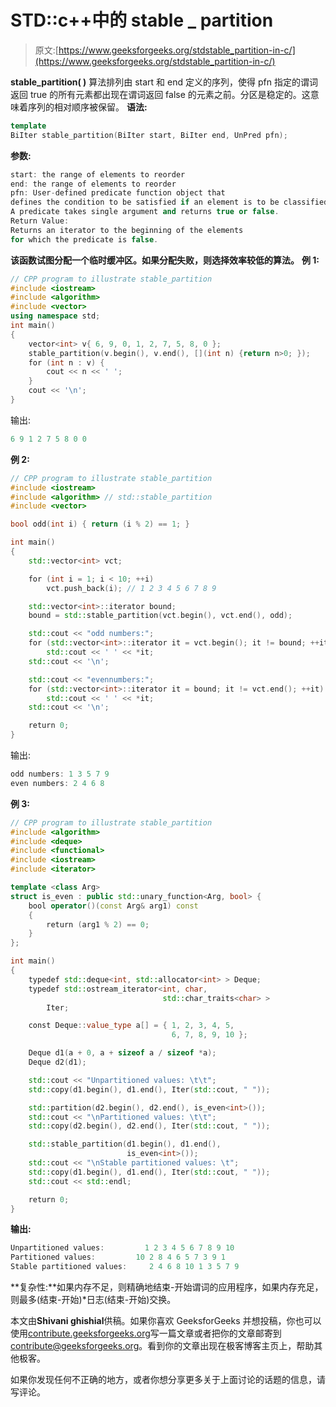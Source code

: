 # STD::c++中的 stable _ partition

> 原文:[https://www.geeksforgeeks.org/stdstable_partition-in-c/](https://www.geeksforgeeks.org/stdstable_partition-in-c/)

**stable_partition( )** 算法排列由 start 和 end 定义的序列，使得 pfn 指定的谓词返回 true 的所有元素都出现在谓词返回 false 的元素之前。分区是稳定的。这意味着序列的相对顺序被保留。
**语法:**

```cpp
template 
BiIter stable_partition(BiIter start, BiIter end, UnPred pfn);

```

**参数:**

```cpp
start: the range of elements to reorder
end: the range of elements to reorder
pfn: User-defined predicate function object that 
defines the condition to be satisfied if an element is to be classified.
A predicate takes single argument and returns true or false.
Return Value: 
Returns an iterator to the beginning of the elements 
for which the predicate is false.

```

**该函数试图分配一个临时缓冲区。如果分配失败，则选择效率较低的算法。**
**例 1:**

```cpp
// CPP program to illustrate stable_partition
#include <iostream>
#include <algorithm>
#include <vector>
using namespace std;
int main()
{
    vector<int> v{ 6, 9, 0, 1, 2, 7, 5, 8, 0 };
    stable_partition(v.begin(), v.end(), [](int n) {return n>0; });
    for (int n : v) {
        cout << n << ' ';
    }
    cout << '\n';
}
```

输出:

```cpp
6 9 1 2 7 5 8 0 0 

```

**例 2:**

```cpp
// CPP program to illustrate stable_partition
#include <iostream>
#include <algorithm> // std::stable_partition
#include <vector>

bool odd(int i) { return (i % 2) == 1; }

int main()
{
    std::vector<int> vct;

    for (int i = 1; i < 10; ++i)
        vct.push_back(i); // 1 2 3 4 5 6 7 8 9

    std::vector<int>::iterator bound;
    bound = std::stable_partition(vct.begin(), vct.end(), odd);

    std::cout << "odd numbers:";
    for (std::vector<int>::iterator it = vct.begin(); it != bound; ++it)
        std::cout << ' ' << *it;
    std::cout << '\n';

    std::cout << "evennumbers:";
    for (std::vector<int>::iterator it = bound; it != vct.end(); ++it)
        std::cout << ' ' << *it;
    std::cout << '\n';

    return 0;
}
```

输出:

```cpp
odd numbers: 1 3 5 7 9
even numbers: 2 4 6 8

```

**例 3:**

```cpp
// CPP program to illustrate stable_partition
#include <algorithm>
#include <deque>
#include <functional>
#include <iostream>
#include <iterator>

template <class Arg>
struct is_even : public std::unary_function<Arg, bool> {
    bool operator()(const Arg& arg1) const
    {
        return (arg1 % 2) == 0;
    }
};

int main()
{
    typedef std::deque<int, std::allocator<int> > Deque;
    typedef std::ostream_iterator<int, char,
                                  std::char_traits<char> >
        Iter;

    const Deque::value_type a[] = { 1, 2, 3, 4, 5,
                                    6, 7, 8, 9, 10 };

    Deque d1(a + 0, a + sizeof a / sizeof *a);
    Deque d2(d1);

    std::cout << "Unpartitioned values: \t\t";
    std::copy(d1.begin(), d1.end(), Iter(std::cout, " "));

    std::partition(d2.begin(), d2.end(), is_even<int>());
    std::cout << "\nPartitioned values: \t\t";
    std::copy(d2.begin(), d2.end(), Iter(std::cout, " "));

    std::stable_partition(d1.begin(), d1.end(),
                          is_even<int>());
    std::cout << "\nStable partitioned values: \t";
    std::copy(d1.begin(), d1.end(), Iter(std::cout, " "));
    std::cout << std::endl;

    return 0;
}
```

**输出:**

```cpp
Unpartitioned values:         1 2 3 4 5 6 7 8 9 10 
Partitioned values:         10 2 8 4 6 5 7 3 9 1 
Stable partitioned values:     2 4 6 8 10 1 3 5 7 9 

```

**复杂性:**如果内存不足，则精确地结束-开始谓词的应用程序，如果内存充足，则最多(结束-开始)*日志(结束-开始)交换。

本文由**Shivani ghishial**供稿。如果你喜欢 GeeksforGeeks 并想投稿，你也可以使用[contribute.geeksforgeeks.org](http://www.contribute.geeksforgeeks.org)写一篇文章或者把你的文章邮寄到 contribute@geeksforgeeks.org。看到你的文章出现在极客博客主页上，帮助其他极客。

如果你发现任何不正确的地方，或者你想分享更多关于上面讨论的话题的信息，请写评论。